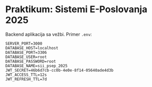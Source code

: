 # Praktikum: Sistemi E-Poslovanja 2025

Backend aplikacija sa vežbi. Primer `.env`:

```
SERVER_PORT=3000
DATABASE_HOST=localhost
DATABASE_PORT=3306
DATABASE_USER=root
DATABASE_PASSWORD=root
DATABASE_NAME=sii_psep_2025
JWT_SECRET=46b6d7cb-cc0b-4e0e-8f14-05640ade4d3b
JWT_ACCESS_TTL=12s
JWT_REFRESH_TTL=7d
```
